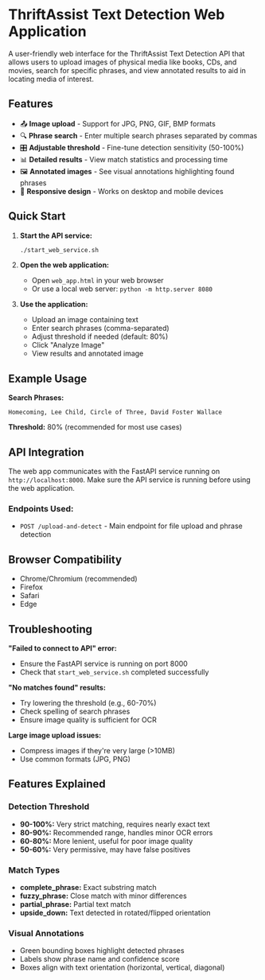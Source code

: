 # ThriftAssist Text Detection Web Application

A user-friendly web interface for the ThriftAssist Text Detection API that allows users to upload images of physical media like books, CDs, and movies, search for specific phrases, and view annotated results to aid in locating media of interest.

## Features

- 📤 **Image upload** - Support for JPG, PNG, GIF, BMP formats
- 🔍 **Phrase search** - Enter multiple search phrases separated by commas
- 🎛️ **Adjustable threshold** - Fine-tune detection sensitivity (50-100%)
- 📊 **Detailed results** - View match statistics and processing time
- 🖼️ **Annotated images** - See visual annotations highlighting found phrases
- 📱 **Responsive design** - Works on desktop and mobile devices

## Quick Start

1. **Start the API service:**
   ```bash
   ./start_web_service.sh
   ```

2. **Open the web application:**
   - Open `web_app.html` in your web browser
   - Or use a local web server: `python -m http.server 8080`

3. **Use the application:**
   - Upload an image containing text
   - Enter search phrases (comma-separated)
   - Adjust threshold if needed (default: 80%)
   - Click "Analyze Image"
   - View results and annotated image

## Example Usage

**Search Phrases:**
```
Homecoming, Lee Child, Circle of Three, David Foster Wallace
```

**Threshold:** 80% (recommended for most use cases)

## API Integration

The web app communicates with the FastAPI service running on `http://localhost:8000`. Make sure the API service is running before using the web application.

### Endpoints Used:
- `POST /upload-and-detect` - Main endpoint for file upload and phrase detection

## Browser Compatibility

- Chrome/Chromium (recommended)
- Firefox
- Safari
- Edge

## Troubleshooting

**"Failed to connect to API" error:**
- Ensure the FastAPI service is running on port 8000
- Check that `start_web_service.sh` completed successfully

**"No matches found" results:**
- Try lowering the threshold (e.g., 60-70%)
- Check spelling of search phrases
- Ensure image quality is sufficient for OCR

**Large image upload issues:**
- Compress images if they're very large (>10MB)
- Use common formats (JPG, PNG)

## Features Explained

### Detection Threshold
- **90-100%:** Very strict matching, requires nearly exact text
- **80-90%:** Recommended range, handles minor OCR errors
- **60-80%:** More lenient, useful for poor image quality
- **50-60%:** Very permissive, may have false positives

### Match Types
- **complete_phrase:** Exact substring match
- **fuzzy_phrase:** Close match with minor differences  
- **partial_phrase:** Partial text match
- **upside_down:** Text detected in rotated/flipped orientation

### Visual Annotations
- Green bounding boxes highlight detected phrases
- Labels show phrase name and confidence score
- Boxes align with text orientation (horizontal, vertical, diagonal)
